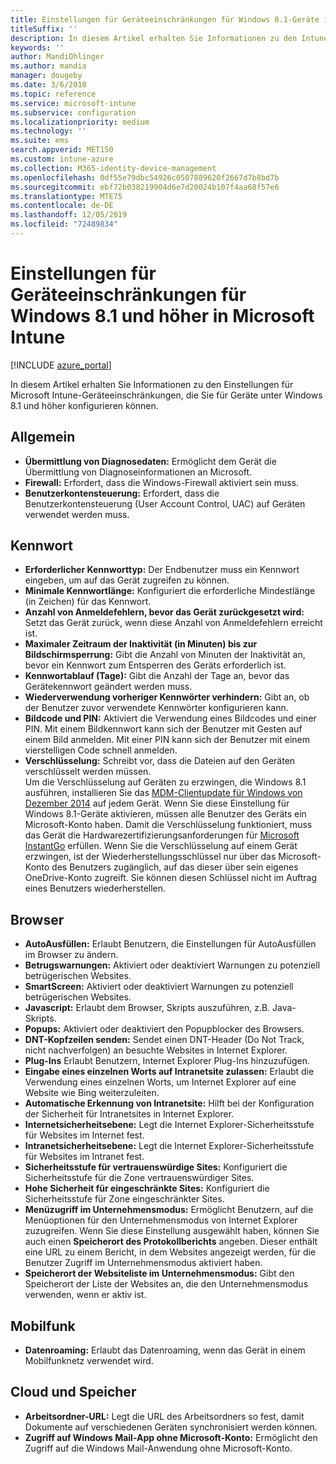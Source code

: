 ```yaml
---
title: Einstellungen für Geräteeinschränkungen für Windows 8.1-Geräte in Microsoft Intune
titleSuffix: ''
description: In diesem Artikel erhalten Sie Informationen zu den Intune-Einstellungen zur Steuerung von Geräteeinstellungen und -funktionen auf Windows 8.1-Geräten.
keywords: ''
author: MandiOhlinger
ms.author: mandia
manager: dougeby
ms.date: 3/6/2018
ms.topic: reference
ms.service: microsoft-intune
ms.subservice: configuration
ms.localizationpriority: medium
ms.technology: ''
ms.suite: ems
search.appverid: MET150
ms.custom: intune-azure
ms.collection: M365-identity-device-management
ms.openlocfilehash: 0df55e79dbc54926c0507889620f2667d7b8bd7b
ms.sourcegitcommit: ebf72b038219904d6e7d20024b107f4aa68f57e6
ms.translationtype: MTE75
ms.contentlocale: de-DE
ms.lasthandoff: 12/05/2019
ms.locfileid: "72489834"
---
```

# <a name="microsoft-intune-windows-81-and-later-device-restriction-settings"></a>Einstellungen für Geräteeinschränkungen für Windows 8.1 und höher in Microsoft Intune

[!INCLUDE [azure_portal](../includes/azure_portal.md)]

In diesem Artikel erhalten Sie Informationen zu den Einstellungen für Microsoft Intune-Geräteeinschränkungen, die Sie für Geräte unter Windows 8.1 und höher konfigurieren können.


## <a name="general"></a>Allgemein

- **Übermittlung von Diagnosedaten:** Ermöglicht dem Gerät die Übermittlung von Diagnoseinformationen an Microsoft.
- **Firewall:** Erfordert, dass die Windows-Firewall aktiviert sein muss.
- **Benutzerkontensteuerung:** Erfordert, dass die Benutzerkontensteuerung (User Account Control, UAC) auf Geräten verwendet werden muss.

## <a name="password"></a>Kennwort
- **Erforderlicher Kennworttyp:** Der Endbenutzer muss ein Kennwort eingeben, um auf das Gerät zugreifen zu können.
- **Minimale Kennwortlänge:** Konfiguriert die erforderliche Mindestlänge (in Zeichen) für das Kennwort.
- **Anzahl von Anmeldefehlern, bevor das Gerät zurückgesetzt wird:** Setzt das Gerät zurück, wenn diese Anzahl von Anmeldefehlern erreicht ist.
- **Maximaler Zeitraum der Inaktivität (in Minuten) bis zur Bildschirmsperrung:** Gibt die Anzahl von Minuten der Inaktivität an, bevor ein Kennwort zum Entsperren des Geräts erforderlich ist.
- **Kennwortablauf (Tage):** Gibt die Anzahl der Tage an, bevor das Gerätekennwort geändert werden muss.
- **Wiederverwendung vorheriger Kennwörter verhindern:** Gibt an, ob der Benutzer zuvor verwendete Kennwörter konfigurieren kann.
- **Bildcode und PIN:** Aktiviert die Verwendung eines Bildcodes und einer PIN. Mit einem Bildkennwort kann sich der Benutzer mit Gesten auf einem Bild anmelden. Mit einer PIN kann sich der Benutzer mit einem vierstelligen Code schnell anmelden.
- **Verschlüsselung:** Schreibt vor, dass die Dateien auf den Geräten verschlüsselt werden müssen.<br>Um die Verschlüsselung auf Geräten zu erzwingen, die Windows 8.1 ausführen, installieren Sie das [MDM-Clientupdate für Windows von Dezember 2014](https://support.microsoft.com/kb/3013816) auf jedem Gerät.
Wenn Sie diese Einstellung für Windows 8.1-Geräte aktivieren, müssen alle Benutzer des Geräts ein Microsoft-Konto haben.
Damit die Verschlüsselung funktioniert, muss das Gerät die Hardwarezertifizierungsanforderungen für [Microsoft InstantGo](https://blogs.windows.com/windowsexperience/2014/06/19/instantgo-a-better-way-to-sleep/#IBHULcTfI4PokO8X.97) erfüllen.
Wenn Sie die Verschlüsselung auf einem Gerät erzwingen, ist der Wiederherstellungsschlüssel nur über das Microsoft-Konto des Benutzers zugänglich, auf das dieser über sein eigenes OneDrive-Konto zugreift. Sie können diesen Schlüssel nicht im Auftrag eines Benutzers wiederherstellen. 



## <a name="browser"></a>Browser
- **AutoAusfüllen:** Erlaubt Benutzern, die Einstellungen für AutoAusfüllen im Browser zu ändern.
- **Betrugswarnungen:** Aktiviert oder deaktiviert Warnungen zu potenziell betrügerischen Websites.
- **SmartScreen:** Aktiviert oder deaktiviert Warnungen zu potenziell betrügerischen Websites.
- **Javascript:** Erlaubt dem Browser, Skripts auszuführen, z.B. Java-Skripts.
- **Popups:** Aktiviert oder deaktiviert den Popupblocker des Browsers.
- **DNT-Kopfzeilen senden:** Sendet einen DNT-Header (Do Not Track, nicht nachverfolgen) an besuchte Websites in Internet Explorer.
- **Plug-Ins** Erlaubt Benutzern, Internet Explorer Plug-Ins hinzuzufügen.
- **Eingabe eines einzelnen Worts auf Intranetsite zulassen:** Erlaubt die Verwendung eines einzelnen Worts, um Internet Explorer auf eine Website wie Bing weiterzuleiten.
- **Automatische Erkennung von Intranetsite:** Hilft bei der Konfiguration der Sicherheit für Intranetsites in Internet Explorer.
- **Internetsicherheitsebene:** Legt die Internet Explorer-Sicherheitsstufe für Websites im Internet fest.
- **Intranetsicherheitsebene:** Legt die Internet Explorer-Sicherheitsstufe für Websites im Intranet fest.
- **Sicherheitsstufe für vertrauenswürdige Sites:** Konfiguriert die Sicherheitsstufe für die Zone vertrauenswürdiger Sites.
- **Hohe Sicherheit für eingeschränkte Sites:** Konfiguriert die Sicherheitsstufe für Zone eingeschränkter Sites.
- **Menüzugriff im Unternehmensmodus:** Ermöglicht Benutzern, auf die Menüoptionen für den Unternehmensmodus von Internet Explorer zuzugreifen.
Wenn Sie diese Einstellung ausgewählt haben, können Sie auch einen **Speicherort des Protokollberichts** angeben. Dieser enthält eine URL zu einem Bericht, in dem Websites angezeigt werden, für die Benutzer Zugriff im Unternehmensmodus aktiviert haben.
- **Speicherort der Websiteliste im Unternehmensmodus:** Gibt den Speicherort der Liste der Websites an, die den Unternehmensmodus verwenden, wenn er aktiv ist.

## <a name="cellular"></a>Mobilfunk
- **Datenroaming:** Erlaubt das Datenroaming, wenn das Gerät in einem Mobilfunknetz verwendet wird.

## <a name="cloud-and-storage"></a>Cloud und Speicher
- **Arbeitsordner-URL:** Legt die URL des Arbeitsordners so fest, damit Dokumente auf verschiedenen Geräten synchronisiert werden können.
- **Zugriff auf Windows Mail-App ohne Microsoft-Konto:** Ermöglicht den Zugriff auf die Windows Mail-Anwendung ohne Microsoft-Konto.
